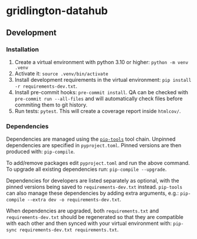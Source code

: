 # gridlington-datahub

## Development

### Installation

1. Create a virtual environment with python 3.10 or higher: `python -m venv .venv`
2. Activate it: `source .venv/bin/activate`
3. Install development requirements in the virtual environment: `pip install -r requirements-dev.txt`.
4. Install pre-commit hooks: `pre-commit install`. QA can be checked with `pre-commit run --all-files` and will automatically check files before commiting them to git history.
5. Run tests: `pytest`. This will create a coverage report inside `htmlcov/`.

### Dependencies
Dependencies are managed using the [`pip-tools`] tool chain. Unpinned dependencies are specified in `pyproject.toml`. Pinned versions are then produced with: `pip-compile`.

To add/remove packages edit `pyproject.toml` and run the above command. To upgrade all existing dependencies run: `pip-compile --upgrade`.

Dependencies for developers are listed separately as optional, with the pinned versions being saved to `requirements-dev.txt` instead. `pip-tools` can also manage these dependencies by adding extra arguments, e.g.: `pip-compile --extra dev -o requirements-dev.txt`.

When dependencies are upgraded, both `requirements.txt` and `requirements-dev.txt` should be regenerated so that they are compatible with each other and then synced with your virtual environment with: `pip-sync requirements-dev.txt requirements.txt`.

[`pip-tools`]: https://pip-tools.readthedocs.io/en/latest/
